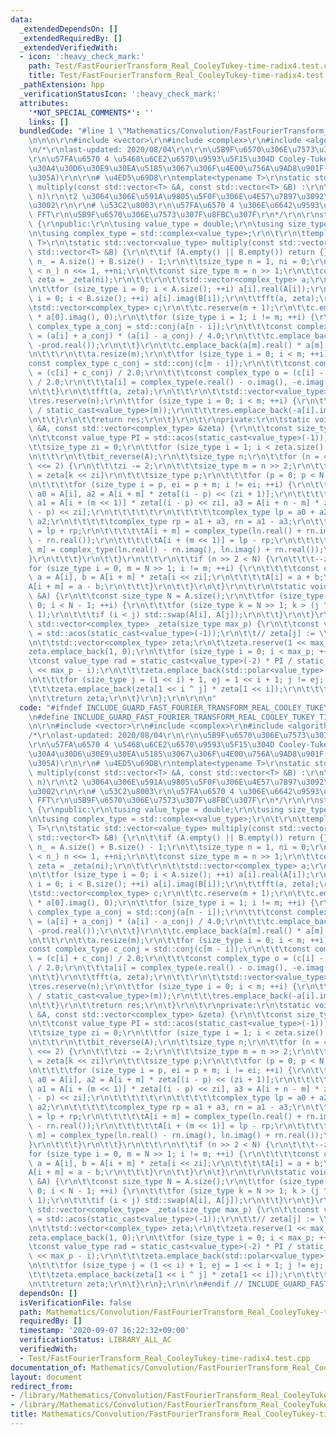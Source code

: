 ```yaml
---
data:
  _extendedDependsOn: []
  _extendedRequiredBy: []
  _extendedVerifiedWith:
  - icon: ':heavy_check_mark:'
    path: Test/FastFourierTransform_Real_CooleyTukey-time-radix4.test.cpp
    title: Test/FastFourierTransform_Real_CooleyTukey-time-radix4.test.cpp
  _pathExtension: hpp
  _verificationStatusIcon: ':heavy_check_mark:'
  attributes:
    '*NOT_SPECIAL_COMMENTS*': ''
    links: []
  bundledCode: "#line 1 \"Mathematics/Convolution/FastFourierTransform_Real_CooleyTukey-time-radix4.hpp\"\
    \n\n\n\r\n#include <vector>\r\n#include <complex>\r\n#include <algorithm>\r\n\r\
    \n/*\r\nlast-updated: 2020/08/04\r\n\r\n\u5B9F\u6570\u306E\u7573\u307F\u8FBC\u307F\
    \r\n\u57FA\u6570 4 \u5468\u6CE2\u6570\u9593\u5F15\u304D Cooley-Tukey\r\n\r\n\u30E9\
    \u30A4\u30D6\u30E9\u30EA\u5185\u3067\u306F\u4E00\u756A\u9AD8\u901F(\u306E\u306F\
    \u305A)\r\n\r\n# \u4ED5\u69D8\r\ntemplate<typename T>\r\nstatic std::vector<value_type>\
    \ multiply(const std::vector<T> &A, const std::vector<T> &B) :\r\n\t\u03B8(n log\
    \ n)\r\n\t2 \u3064\u306E\u591A\u9805\u5F0F\u306E\u4E57\u7B97\u3092\u884C\u3046\
    \u3002\r\n\r\n# \u53C2\u8003\r\n\u57FA\u6570 4 \u306E\u6642\u9593\u9593\u5F15\u304D\
    \ FFT\r\n\u5B9F\u6570\u306E\u7573\u307F\u8FBC\u307F\r\n*/\r\n\r\nstruct FastFourierTransform\
    \ {\r\npublic:\r\n\tusing value_type = double;\r\n\tusing size_type = std::size_t;\r\
    \n\tusing complex_type = std::complex<value_type>;\r\n\t\r\n\ttemplate<typename\
    \ T>\r\n\tstatic std::vector<value_type> multiply(const std::vector<T> &A, const\
    \ std::vector<T> &B) {\r\n\t\tif (A.empty() || B.empty()) return {};\r\n\t\tsize_type\
    \ n_ = A.size() + B.size() - 1;\r\n\t\tsize_type n = 1, ni = 0;\r\n\t\twhile (n\
    \ < n_) n <<= 1, ++ni;\r\n\t\tconst size_type m = n >> 1;\r\n\t\tconst std::vector<complex_type>\
    \ zeta = _zeta(ni);\r\n\t\t\r\n\t\tstd::vector<complex_type> a;\r\n\t\ta.resize(n);\r\
    \n\t\tfor (size_type i = 0; i < A.size(); ++i) a[i].real(A[i]);\r\n\t\tfor (size_type\
    \ i = 0; i < B.size(); ++i) a[i].imag(B[i]);\r\n\t\tfft(a, zeta);\r\n\t\t\r\n\t\
    \tstd::vector<complex_type> c;\r\n\t\tc.reserve(m + 1);\r\n\t\tc.emplace_back(a[0].real()\
    \ * a[0].imag(), 0);\r\n\t\tfor (size_type i = 1; i != m; ++i) {\r\n\t\t\tconst\
    \ complex_type a_conj = std::conj(a[n - i]);\r\n\t\t\tconst complex_type prod\
    \ = (a[i] + a_conj) * (a[i] - a_conj) / 4.0;\r\n\t\t\tc.emplace_back(prod.imag(),\
    \ -prod.real());\r\n\t\t}\r\n\t\tc.emplace_back(a[m].real() * a[m].imag(), 0);\r\
    \n\t\t\r\n\t\ta.resize(m);\r\n\t\tfor (size_type i = 0; i < m; ++i) {\r\n\t\t\t\
    const complex_type c_conj = std::conj(c[m - i]);\r\n\t\t\tconst complex_type e\
    \ = (c[i] + c_conj) / 2.0;\r\n\t\t\tconst complex_type o = (c[i] - c_conj) * std::conj(zeta[i])\
    \ / 2.0;\r\n\t\t\ta[i] = complex_type(e.real() - o.imag(), -e.imag() - o.real());\r\
    \n\t\t}\r\n\t\tfft(a, zeta);\r\n\t\t\r\n\t\tstd::vector<value_type> res;\r\n\t\
    \tres.reserve(n);\r\n\t\tfor (size_type i = 0; i < m; ++i) {\r\n\t\t\tres.emplace_back(a[i].real()\
    \ / static_cast<value_type>(m));\r\n\t\t\tres.emplace_back(-a[i].imag() / static_cast<value_type>(m));\r\
    \n\t\t}\r\n\t\treturn res;\r\n\t}\r\n\t\r\nprivate:\r\n\tstatic void fft(std::vector<complex_type>\
    \ &A, const std::vector<complex_type> &zeta) {\r\n\t\tconst size_type N = A.size();\r\
    \n\t\tconst value_type PI = std::acos(static_cast<value_type>(-1));\r\n\t\t\r\n\
    \t\tsize_type zi = 0;\r\n\t\tfor (size_type i = 1; i < zeta.size(); i <<= 1, ++zi);\r\
    \n\t\t\r\n\t\tbit_reverse(A);\r\n\t\tsize_type n;\r\n\t\tfor (n = 4; n <= N; n\
    \ <<= 2) {\r\n\t\t\tzi -= 2;\r\n\t\t\tsize_type m = n >> 2;\r\n\t\t\t// \\omega_n^k\
    \ = zeta[k << zi]\r\n\t\t\tsize_type p;\r\n\t\t\tfor (p = 0; p < N; p += n) {\r\
    \n\t\t\t\tfor (size_type i = p, ei = p + m; i != ei; ++i) {\r\n\t\t\t\t\tcomplex_type\
    \ a0 = A[i], a2 = A[i + m] * zeta[(i - p) << (zi + 1)];\r\n\t\t\t\t\tcomplex_type\
    \ a1 = A[i + (m << 1)] * zeta[(i - p) << zi], a3 = A[i + n - m] * zeta[3 * (i\
    \ - p) << zi];\r\n\t\t\t\t\t\r\n\t\t\t\t\tcomplex_type lp = a0 + a2, ln = a0 -\
    \ a2;\r\n\t\t\t\t\tcomplex_type rp = a1 + a3, rn = a1 - a3;\r\n\t\t\t\t\tA[i]\
    \ = lp + rp;\r\n\t\t\t\t\tA[i + m] = complex_type(ln.real() + rn.imag(), ln.imag()\
    \ - rn.real());\r\n\t\t\t\t\tA[i + (m << 1)] = lp - rp;\r\n\t\t\t\t\tA[i + n -\
    \ m] = complex_type(ln.real() - rn.imag(), ln.imag() + rn.real());\r\n\t\t\t\t\
    }\r\n\t\t\t}\r\n\t\t}\r\n\t\t\r\n\t\tif (n >> 2 < N) {\r\n\t\t\t--zi;\r\n\t\t\t\
    for (size_type i = 0, m = N >> 1; i != m; ++i) {\r\n\t\t\t\tconst complex_type\
    \ a = A[i], b = A[i + m] * zeta[i << zi];\r\n\t\t\t\tA[i] = a + b;\r\n\t\t\t\t\
    A[i + m] = a - b;\r\n\t\t\t}\r\n\t\t}\r\n\t}\r\n\t\r\n\tstatic void bit_reverse(std::vector<complex_type>\
    \ &A) {\r\n\t\tconst size_type N = A.size();\r\n\t\tfor (size_type i = 1, j =\
    \ 0; i < N - 1; ++i) {\r\n\t\t\tfor (size_type k = N >> 1; k > (j ^= k); k >>=\
    \ 1);\r\n\t\t\tif (i < j) std::swap(A[i], A[j]);\r\n\t\t}\r\n\t}\r\n\t\r\n\tstatic\
    \ std::vector<complex_type> _zeta(size_type max_p) {\r\n\t\tconst value_type PI\
    \ = std::acos(static_cast<value_type>(-1));\r\n\t\t// zeta[j] := \\omega_{2^max_p}^j\r\
    \n\t\tstd::vector<complex_type> zeta;\r\n\t\tzeta.reserve(1 << max_p);\r\n\t\t\
    zeta.emplace_back(1, 0);\r\n\t\tfor (size_type i = 0; i < max_p; ++i) {\r\n\t\t\
    \tconst value_type rad = static_cast<value_type>(-2) * PI / static_cast<value_type>(1\
    \ << max_p - i);\r\n\t\t\tzeta.emplace_back(std::polar<value_type>(1, rad));\r\
    \n\t\t\tfor (size_type j = (1 << i) + 1, ej = 1 << i + 1; j != ej; ++j) {\r\n\t\
    \t\t\tzeta.emplace_back(zeta[1 << i ^ j] * zeta[1 << i]);\r\n\t\t\t}\r\n\t\t}\r\
    \n\t\treturn zeta;\r\n\t}\r\n};\r\n\r\n\n"
  code: "#ifndef INCLUDE_GUARD_FAST_FOURIER_TRANSFORM_REAL_COOLEY_TUKEY_TIME_RADIX4_HPP\r\
    \n#define INCLUDE_GUARD_FAST_FOURIER_TRANSFORM_REAL_COOLEY_TUKEY_TIME_RADIX4_HPP\r\
    \n\r\n#include <vector>\r\n#include <complex>\r\n#include <algorithm>\r\n\r\n\
    /*\r\nlast-updated: 2020/08/04\r\n\r\n\u5B9F\u6570\u306E\u7573\u307F\u8FBC\u307F\
    \r\n\u57FA\u6570 4 \u5468\u6CE2\u6570\u9593\u5F15\u304D Cooley-Tukey\r\n\r\n\u30E9\
    \u30A4\u30D6\u30E9\u30EA\u5185\u3067\u306F\u4E00\u756A\u9AD8\u901F(\u306E\u306F\
    \u305A)\r\n\r\n# \u4ED5\u69D8\r\ntemplate<typename T>\r\nstatic std::vector<value_type>\
    \ multiply(const std::vector<T> &A, const std::vector<T> &B) :\r\n\t\u03B8(n log\
    \ n)\r\n\t2 \u3064\u306E\u591A\u9805\u5F0F\u306E\u4E57\u7B97\u3092\u884C\u3046\
    \u3002\r\n\r\n# \u53C2\u8003\r\n\u57FA\u6570 4 \u306E\u6642\u9593\u9593\u5F15\u304D\
    \ FFT\r\n\u5B9F\u6570\u306E\u7573\u307F\u8FBC\u307F\r\n*/\r\n\r\nstruct FastFourierTransform\
    \ {\r\npublic:\r\n\tusing value_type = double;\r\n\tusing size_type = std::size_t;\r\
    \n\tusing complex_type = std::complex<value_type>;\r\n\t\r\n\ttemplate<typename\
    \ T>\r\n\tstatic std::vector<value_type> multiply(const std::vector<T> &A, const\
    \ std::vector<T> &B) {\r\n\t\tif (A.empty() || B.empty()) return {};\r\n\t\tsize_type\
    \ n_ = A.size() + B.size() - 1;\r\n\t\tsize_type n = 1, ni = 0;\r\n\t\twhile (n\
    \ < n_) n <<= 1, ++ni;\r\n\t\tconst size_type m = n >> 1;\r\n\t\tconst std::vector<complex_type>\
    \ zeta = _zeta(ni);\r\n\t\t\r\n\t\tstd::vector<complex_type> a;\r\n\t\ta.resize(n);\r\
    \n\t\tfor (size_type i = 0; i < A.size(); ++i) a[i].real(A[i]);\r\n\t\tfor (size_type\
    \ i = 0; i < B.size(); ++i) a[i].imag(B[i]);\r\n\t\tfft(a, zeta);\r\n\t\t\r\n\t\
    \tstd::vector<complex_type> c;\r\n\t\tc.reserve(m + 1);\r\n\t\tc.emplace_back(a[0].real()\
    \ * a[0].imag(), 0);\r\n\t\tfor (size_type i = 1; i != m; ++i) {\r\n\t\t\tconst\
    \ complex_type a_conj = std::conj(a[n - i]);\r\n\t\t\tconst complex_type prod\
    \ = (a[i] + a_conj) * (a[i] - a_conj) / 4.0;\r\n\t\t\tc.emplace_back(prod.imag(),\
    \ -prod.real());\r\n\t\t}\r\n\t\tc.emplace_back(a[m].real() * a[m].imag(), 0);\r\
    \n\t\t\r\n\t\ta.resize(m);\r\n\t\tfor (size_type i = 0; i < m; ++i) {\r\n\t\t\t\
    const complex_type c_conj = std::conj(c[m - i]);\r\n\t\t\tconst complex_type e\
    \ = (c[i] + c_conj) / 2.0;\r\n\t\t\tconst complex_type o = (c[i] - c_conj) * std::conj(zeta[i])\
    \ / 2.0;\r\n\t\t\ta[i] = complex_type(e.real() - o.imag(), -e.imag() - o.real());\r\
    \n\t\t}\r\n\t\tfft(a, zeta);\r\n\t\t\r\n\t\tstd::vector<value_type> res;\r\n\t\
    \tres.reserve(n);\r\n\t\tfor (size_type i = 0; i < m; ++i) {\r\n\t\t\tres.emplace_back(a[i].real()\
    \ / static_cast<value_type>(m));\r\n\t\t\tres.emplace_back(-a[i].imag() / static_cast<value_type>(m));\r\
    \n\t\t}\r\n\t\treturn res;\r\n\t}\r\n\t\r\nprivate:\r\n\tstatic void fft(std::vector<complex_type>\
    \ &A, const std::vector<complex_type> &zeta) {\r\n\t\tconst size_type N = A.size();\r\
    \n\t\tconst value_type PI = std::acos(static_cast<value_type>(-1));\r\n\t\t\r\n\
    \t\tsize_type zi = 0;\r\n\t\tfor (size_type i = 1; i < zeta.size(); i <<= 1, ++zi);\r\
    \n\t\t\r\n\t\tbit_reverse(A);\r\n\t\tsize_type n;\r\n\t\tfor (n = 4; n <= N; n\
    \ <<= 2) {\r\n\t\t\tzi -= 2;\r\n\t\t\tsize_type m = n >> 2;\r\n\t\t\t// \\omega_n^k\
    \ = zeta[k << zi]\r\n\t\t\tsize_type p;\r\n\t\t\tfor (p = 0; p < N; p += n) {\r\
    \n\t\t\t\tfor (size_type i = p, ei = p + m; i != ei; ++i) {\r\n\t\t\t\t\tcomplex_type\
    \ a0 = A[i], a2 = A[i + m] * zeta[(i - p) << (zi + 1)];\r\n\t\t\t\t\tcomplex_type\
    \ a1 = A[i + (m << 1)] * zeta[(i - p) << zi], a3 = A[i + n - m] * zeta[3 * (i\
    \ - p) << zi];\r\n\t\t\t\t\t\r\n\t\t\t\t\tcomplex_type lp = a0 + a2, ln = a0 -\
    \ a2;\r\n\t\t\t\t\tcomplex_type rp = a1 + a3, rn = a1 - a3;\r\n\t\t\t\t\tA[i]\
    \ = lp + rp;\r\n\t\t\t\t\tA[i + m] = complex_type(ln.real() + rn.imag(), ln.imag()\
    \ - rn.real());\r\n\t\t\t\t\tA[i + (m << 1)] = lp - rp;\r\n\t\t\t\t\tA[i + n -\
    \ m] = complex_type(ln.real() - rn.imag(), ln.imag() + rn.real());\r\n\t\t\t\t\
    }\r\n\t\t\t}\r\n\t\t}\r\n\t\t\r\n\t\tif (n >> 2 < N) {\r\n\t\t\t--zi;\r\n\t\t\t\
    for (size_type i = 0, m = N >> 1; i != m; ++i) {\r\n\t\t\t\tconst complex_type\
    \ a = A[i], b = A[i + m] * zeta[i << zi];\r\n\t\t\t\tA[i] = a + b;\r\n\t\t\t\t\
    A[i + m] = a - b;\r\n\t\t\t}\r\n\t\t}\r\n\t}\r\n\t\r\n\tstatic void bit_reverse(std::vector<complex_type>\
    \ &A) {\r\n\t\tconst size_type N = A.size();\r\n\t\tfor (size_type i = 1, j =\
    \ 0; i < N - 1; ++i) {\r\n\t\t\tfor (size_type k = N >> 1; k > (j ^= k); k >>=\
    \ 1);\r\n\t\t\tif (i < j) std::swap(A[i], A[j]);\r\n\t\t}\r\n\t}\r\n\t\r\n\tstatic\
    \ std::vector<complex_type> _zeta(size_type max_p) {\r\n\t\tconst value_type PI\
    \ = std::acos(static_cast<value_type>(-1));\r\n\t\t// zeta[j] := \\omega_{2^max_p}^j\r\
    \n\t\tstd::vector<complex_type> zeta;\r\n\t\tzeta.reserve(1 << max_p);\r\n\t\t\
    zeta.emplace_back(1, 0);\r\n\t\tfor (size_type i = 0; i < max_p; ++i) {\r\n\t\t\
    \tconst value_type rad = static_cast<value_type>(-2) * PI / static_cast<value_type>(1\
    \ << max_p - i);\r\n\t\t\tzeta.emplace_back(std::polar<value_type>(1, rad));\r\
    \n\t\t\tfor (size_type j = (1 << i) + 1, ej = 1 << i + 1; j != ej; ++j) {\r\n\t\
    \t\t\tzeta.emplace_back(zeta[1 << i ^ j] * zeta[1 << i]);\r\n\t\t\t}\r\n\t\t}\r\
    \n\t\treturn zeta;\r\n\t}\r\n};\r\n\r\n#endif // INCLUDE_GUARD_FAST_FOURIER_TRANSFORM_REAL_COOLEY_TUKEY_TIME_RADIX4_HPP"
  dependsOn: []
  isVerificationFile: false
  path: Mathematics/Convolution/FastFourierTransform_Real_CooleyTukey-time-radix4.hpp
  requiredBy: []
  timestamp: '2020-09-07 16:22:32+09:00'
  verificationStatus: LIBRARY_ALL_AC
  verifiedWith:
  - Test/FastFourierTransform_Real_CooleyTukey-time-radix4.test.cpp
documentation_of: Mathematics/Convolution/FastFourierTransform_Real_CooleyTukey-time-radix4.hpp
layout: document
redirect_from:
- /library/Mathematics/Convolution/FastFourierTransform_Real_CooleyTukey-time-radix4.hpp
- /library/Mathematics/Convolution/FastFourierTransform_Real_CooleyTukey-time-radix4.hpp.html
title: Mathematics/Convolution/FastFourierTransform_Real_CooleyTukey-time-radix4.hpp
---
```

